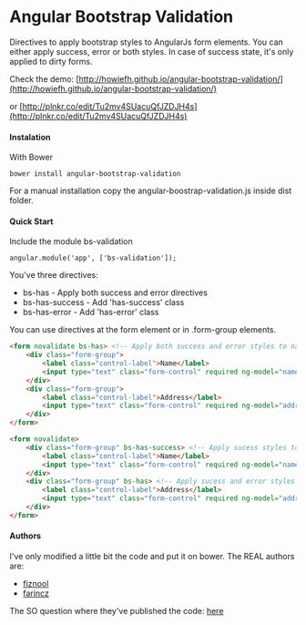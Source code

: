 Angular Bootstrap Validation
============================

Directives to apply bootstrap styles to AngularJs form elements. 
You can either apply success, error or both styles. In case of success state, it's only applied to dirty forms.

Check the demo: [http://howiefh.github.io/angular-bootstrap-validation/](http://howiefh.github.io/angular-bootstrap-validation/)

or [http://plnkr.co/edit/Tu2mv4SUacuQfJZDJH4s](http://plnkr.co/edit/Tu2mv4SUacuQfJZDJH4s)

#### Instalation

With Bower

    bower install angular-bootstrap-validation


For a manual installation copy the angular-boostrap-validation.js inside dist folder.

#### Quick Start

Include the module bs-validation

    angular.module('app', ['bs-validation']);

You've three directives:

 * bs-has - Apply both success and error directives
 * bs-has-success - Add 'has-success' class
 * bs-has-error - Add 'has-error' class

 You can use directives at the form element or in .form-group elements.

````html
<form novalidate bs-has> <!-- Apply both success and error styles to name and address -->
    <div class="form-group">
        <label class="control-label">Name</label>
        <input type="text" class="form-control" required ng-model="name" />
    </div>
    <div class="form-group">
        <label class="control-label">Address</label>
        <input type="text" class="form-control" required ng-model="address" />
    </div>
</form>

<form novalidate>
    <div class="form-group" bs-has-success> <!-- Apply sucess styles to name only -->
        <label class="control-label">Name</label>
        <input type="text" class="form-control" required ng-model="name" />
    </div>
    <div class="form-group" bs-has> <!-- Apply sucess and error styles to address only -->
        <label class="control-label">Address</label>
        <input type="text" class="form-control" required ng-model="address" />
    </div>
</form>
````

#### Authors

I've only modified a little bit the code and put it on bower. The REAL authors are:

* [fiznool](http://stackoverflow.com/users/1171775/fiznool)
* [farincz](http://stackoverflow.com/users/1838984/farincz)

The SO question where they've published the code: [here](http://stackoverflow.com/questions/17326796/how-to-iterate-through-angular-scope-variables-with-a-loop)
